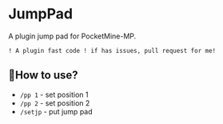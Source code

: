 # JumpPad
A plugin jump pad for PocketMine-MP.

`
! A plugin fast code !
if has issues, pull request for me!
`

## 🤲How to use?
- `/pp 1` - set position 1
- `/pp 2` - set position 2
- `/setjp` - put jump pad
